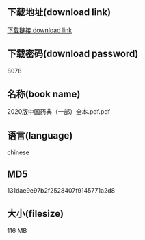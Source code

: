 ## 下载地址(download link)
[下载链接 download link](https://voluble-croquembouche-d321dc.netlify.app/?s=2020%E7%89%88%E4%B8%AD%E5%9B%BD%E8%8D%AF%E5%85%B8%EF%BC%88%E4%B8%80%E9%83%A8%EF%BC%89%E5%85%A8%E6%9C%AC.pdf)

## 下载密码(download password)
8078

## 名称(book name)
2020版中国药典（一部）全本.pdf.pdf

## 语言(language)
chinese

## MD5
131dae9e97b2f2528407f9145771a2d8

## 大小(filesize)
116 MB
